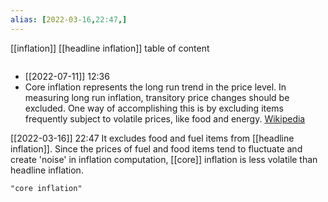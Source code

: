 ```yaml
---
alias: [2022-03-16,22:47,]
---
```

[[inflation]] [[headline inflation]]
table of content
```toc
```

- [[2022-07-11]] 12:36
- Core inflation represents the long run trend in the price level. In measuring long run inflation, transitory price changes should be excluded. One way of accomplishing this is by excluding items frequently subject to volatile prices, like food and energy.
[Wikipedia](https://en.wikipedia.org/wiki/Core%20inflation)

[[2022-03-16]] 22:47
It excludes food and fuel items from [[headline inflation]].
Since the prices of fuel and food items tend to fluctuate and create 'noise' in inflation computation, [[core]] inflation is less volatile than headline inflation.
```query
"core inflation"
```